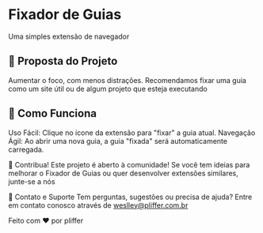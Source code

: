 # Fixador de Guias

Uma simples extensão de navegador

## 🌟 Proposta do Projeto

Aumentar o foco, com menos distrações. Recomendamos fixar uma guia como um site útil ou de algum projeto que esteja executando

## 🚀 Como Funciona

Uso Fácil: Clique no ícone da extensão para "fixar" a guia atual.
Navegação Ágil: Ao abrir uma nova guia, a guia "fixada" será automaticamente carregada.

🤝 Contribua!
Este projeto é aberto à comunidade! Se você tem ideias para melhorar o Fixador de Guias ou quer desenvolver extensões similares, junte-se a nós

📩 Contato e Suporte
Tem perguntas, sugestões ou precisa de ajuda? Entre em contato conosco através de weslley@pliffer.com.br

Feito com ❤️ por pliffer
